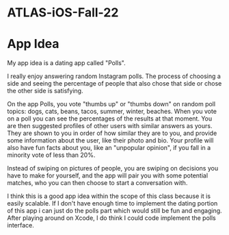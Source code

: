 # ATLAS-iOS-Fall-22
# App Idea

My app idea is a dating app called "Polls".

I really enjoy answering random Instagram polls. The process of choosing a side and seeing the percentage of people that also chose that side or chose the other side is satisfying.

On the app Polls, you vote "thumbs up" or "thumbs down" on random poll topics: dogs, cats, beans, tacos, summer, winter, beaches. When you vote on a poll you can see the percentages of the results at that moment. You are then suggested profiles of other users with similar answers as yours. They are shown to you in order of how similar they are to you, and provide some information about the user, like their photo and bio. Your profile will also have fun facts about you, like an "unpopular opinion", if you fall in a minority vote of less than 20%.

Instead of swiping on pictures of people, you are swiping on decisions you have to make for yourself, and the app will pair you with some potential matches, who you can then choose to start a conversation with. 

I think this is a good app idea within the scope of this class because it is easily scalable. If I don't have enough time to implement the dating portion of this app i can just do the polls part which would still be fun and engaging. After playing around on Xcode, I do think I could code implement the polls interface. 



